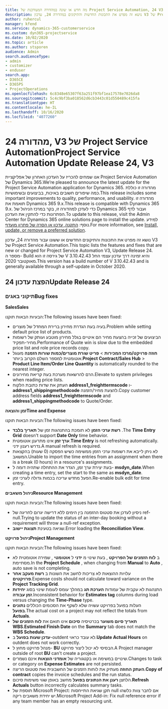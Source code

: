 ```yaml
---
title: מה חדש או שונה במהדורה המעודכנת של Project Service Automation, 24 V3
description: נושא זה מפרט את התכונות החדשות והתיקונים במהדורה 24, עדכון V3 של Project Service Automation.
author: ruhercul
manager: kfend
ms.service: dynamics-365-customerservice
ms.custom: dyn365-projectservice
ms.date: 10/02/2020
ms.topic: article
ms.author: stsporen
audience: Admin
search.audienceType:
- admin
- customizer
- enduser
search.app:
- D365CE
- D365PS
- ProjectOperations
ms.openlocfilehash: 6c8348e65307f63a251f97bf1ea17578e7026da8
ms.sourcegitcommit: 5c4c9bf3ba018562d6cb3443c01d550489c415fa
ms.translationtype: HT
ms.contentlocale: he-IL
ms.lasthandoff: 10/16/2020
ms.locfileid: "4077260"
---
```

# <a name="project-service-automation-update-release-24-v3"></a><span data-ttu-id="82285-103">מהדורה 24, V3 של Project Service Automation</span><span class="sxs-lookup"><span data-stu-id="82285-103">Project Service Automation Update Release 24, V3</span></span>

<span data-ttu-id="82285-104">אנו שמחים להכריז על העדכון האחרון של אפליקציית Project Service Automation של Dynamics 365.</span><span class="sxs-lookup"><span data-stu-id="82285-104">We’re pleased to announce the latest update for the Project Service Automation application for Dynamics 365.</span></span> <span data-ttu-id="82285-105">מהדורה זו כוללת כמה שיפורים חשובים באיכות, בביצועים ובשימושיות.</span><span class="sxs-lookup"><span data-stu-id="82285-105">This release includes some important improvements to quality, performance, and usability.</span></span> <span data-ttu-id="82285-106">מהדורה זו תואמת את Dynamics 365 9.x.</span><span class="sxs-lookup"><span data-stu-id="82285-106">This release is compatible with Dynamics 365 9.x.</span></span> <span data-ttu-id="82285-107">כדי לעדכן למהדורה זו, בקר במרכז הניהול של Dynamics 365 ועבור לדף הפתרונות כדי להתקין את העדכון.</span><span class="sxs-lookup"><span data-stu-id="82285-107">To update to this release, visit the Admin Center for Dynamics 365 online solutions page to install the update.</span></span> <span data-ttu-id="82285-108">למידע נוסף: [התקנה, עדכון או הסרה של פתרון מועדף](https://docs.microsoft.com/power-platform/admin/install-remove-preferred-solution).</span><span class="sxs-lookup"><span data-stu-id="82285-108">For more information, see [Install, update, or remove a preferred solution](https://docs.microsoft.com/power-platform/admin/install-remove-preferred-solution).</span></span>

<span data-ttu-id="82285-109">נושא זה מפרט את התכונות והתיקונים החדשים או ששונו עבור מהדורה 24, עדכון V3 של Project Service Automation.</span><span class="sxs-lookup"><span data-stu-id="82285-109">This topic lists the features and fixes that are new or changed for Project Service Automation V3, Update Release 24.</span></span> <span data-ttu-id="82285-110">מספר ה- Build של גירסה זו הוא V 3.10.42.43 והיא זמינה דרך עדכון עצמי החל מאוקטובר 2020.</span><span class="sxs-lookup"><span data-stu-id="82285-110">This version has a build number of V 3.10.42.43 and is generally available through a self-update in October 2020.</span></span>

## <a name="update-release-24"></a><span data-ttu-id="82285-111">הפצת עדכון 24</span><span class="sxs-lookup"><span data-stu-id="82285-111">Update Release 24</span></span>

### <a name="bug-fixes"></a><span data-ttu-id="82285-112">תיקוני באגים</span><span class="sxs-lookup"><span data-stu-id="82285-112">Bug fixes</span></span>

<span data-ttu-id="82285-113">**Sales**</span><span class="sxs-lookup"><span data-stu-id="82285-113">**Sales**</span></span>

<span data-ttu-id="82285-114">הבעיות הבאות תוקנו:</span><span class="sxs-lookup"><span data-stu-id="82285-114">The following issues have been fixed:</span></span>

- <span data-ttu-id="82285-115">בעיה בעת הגדרת מחירון ברירת המחדל של מוצרים.</span><span class="sxs-lookup"><span data-stu-id="82285-115">Problem while setting default price list of products.</span></span>
- <span data-ttu-id="82285-116">הביצועים של זכייה בהצעת מחיר הם איטיים בגלל מחירון מוטבע ועותק של רשומות מחיר-תפקיד‬.</span><span class="sxs-lookup"><span data-stu-id="82285-116">Performance of Quote win is slow due to the embedded price list and role price records copy.</span></span>
- <span data-ttu-id="82285-117">**חוזה פרויקט/מרכז המכירות** > **פריט שורת מוצרים/כמות שורות הזמנה** מעוגל אוטומטית למספר השלם הקרוב ביותר.</span><span class="sxs-lookup"><span data-stu-id="82285-117">**Project Contract/Sales Hub** > **Product Line Item/Order Line Quantity** is automatically rounded to the nearest integer.</span></span>
- <span data-ttu-id="82285-118">הרם להרשאות מערכת בעת קריאת מחירונים.</span><span class="sxs-lookup"><span data-stu-id="82285-118">Elevate to system privileges when reading price lists.</span></span>
- <span data-ttu-id="82285-119">העתק את שדות כתובת הלקוח **address1_freighttermscode** ו- **address1_shippingmethodcode** להצעת מחיר/הזמנה.</span><span class="sxs-lookup"><span data-stu-id="82285-119">Copy customer address fields **address1_freighttermscode** and **address1_shippingmethodcode** to Quote/Order.</span></span> 


<span data-ttu-id="82285-120">**זמן והוצאה**</span><span class="sxs-lookup"><span data-stu-id="82285-120">**Time and Expense**</span></span>

<span data-ttu-id="82285-121">הבעיות הבאות תוקנו:</span><span class="sxs-lookup"><span data-stu-id="82285-121">The following issues have been fixed:</span></span>

- <span data-ttu-id="82285-122">**רשת ערכי הזמן** לא תומכת בהתנהגות זמן של **תאריך בלבד** .</span><span class="sxs-lookup"><span data-stu-id="82285-122">The **Time Entry Grid** doesn't support **Date Only** time behavior.</span></span>
- <span data-ttu-id="82285-123">**ערך זמן** אינו מתרענן אוטומטית.</span><span class="sxs-lookup"><span data-stu-id="82285-123">**Time Entry** is not refreshing automatically.</span></span> <span data-ttu-id="82285-124">נדרש רענון ידני.</span><span class="sxs-lookup"><span data-stu-id="82285-124">A manual refresh is required.</span></span>
- <span data-ttu-id="82285-125">לא ניתן לייבא את רשומות ערכי הזמן ממשימה כשיש הפסקה (0 שעות) בהקצאות המשאב.</span><span class="sxs-lookup"><span data-stu-id="82285-125">Unable to import the time entries from an assignment when there is a break (0 hours) in a resource's assignments.</span></span>
- <span data-ttu-id="82285-126">בעת יצירת ערך זמן, הגדר את ההתחלה שתהיה דומה ל- **msdyn_date**.</span><span class="sxs-lookup"><span data-stu-id="82285-126">When creating a time entry, set the start to the same as **msdyn_date**.</span></span>
- <span data-ttu-id="82285-127">הפעל מחדש עריכה בכמות גדולה לערכי זמן.</span><span class="sxs-lookup"><span data-stu-id="82285-127">Re-enable bulk edit for time entry.</span></span>

<span data-ttu-id="82285-128">**ניהול משאבים**</span><span class="sxs-lookup"><span data-stu-id="82285-128">**Resource Management**</span></span>

<span data-ttu-id="82285-129">הבעיות הבאות תוקנו:</span><span class="sxs-lookup"><span data-stu-id="82285-129">The following issues have been fixed:</span></span>

- <span data-ttu-id="82285-130">ניסיון לעדכן את סטטוס ההזמנה בין הימים ללא דרישה יגרום לחריגה של ref-null.</span><span class="sxs-lookup"><span data-stu-id="82285-130">Trying to update the status of an inter-day booking without a requirement will throw a null-ref exception.</span></span>
- <span data-ttu-id="82285-131">שגיאה בטעינת **תצוגת יישוב**.</span><span class="sxs-lookup"><span data-stu-id="82285-131">Error loading the **Reconciliation View**.</span></span>


<span data-ttu-id="82285-132">**ניהול פרויקט**</span><span class="sxs-lookup"><span data-stu-id="82285-132">**Project Management**</span></span>

<span data-ttu-id="82285-133">הבעיות הבאות תוקנו:</span><span class="sxs-lookup"><span data-stu-id="82285-133">The following issues have been fixed:</span></span>

- <span data-ttu-id="82285-134">ב **לוח הזמנים של הפרויקט** , בעת שינוי מ **ידני** ל **אוטומטי** , שמירה אוטומטית לא מסתיימת.</span><span class="sxs-lookup"><span data-stu-id="82285-134">In the **Project Schedule** , when changing from **Manual** to **Auto** , auto save is not completing.</span></span>
- <span data-ttu-id="82285-135">עלויות ההוצאות לא צריכות לחשב את השונות ב **רשת מעקב אחר פרויקטים**.</span><span class="sxs-lookup"><span data-stu-id="82285-135">Expense costs should not calculate toward variance on the **Project Tracking Grid**.</span></span>
- <span data-ttu-id="82285-136">התנהגות לא עקבית של עמודות **הערכת תג** במהלך עומס לעומת שינוי בסוג **יחידות זמן עבודה**.</span><span class="sxs-lookup"><span data-stu-id="82285-136">Inconsistent behavior for **Estimates tag** columns during load versus changing the **Time-Phase** type.</span></span>
- <span data-ttu-id="82285-137">העלות בפועל בפרויקט עשויה שלא לשקף את הסכומים הכוללים **נתונים בפועל**.</span><span class="sxs-lookup"><span data-stu-id="82285-137">The actual cost on a project may not reflect the totals from **Actuals**.</span></span>
- <span data-ttu-id="82285-138">**תאריך סיום משוער** בכרטיסיה **סיכום** אינו תואם את **לוח הזמנים של WBS**.</span><span class="sxs-lookup"><span data-stu-id="82285-138">**Estimated Finish Date** on the **Summary** tab does not match the **WBS Schedule**.</span></span>
- <span data-ttu-id="82285-139">**עדכן שעות בפועל** ב-outdent לא עובד כראוי.</span><span class="sxs-lookup"><span data-stu-id="82285-139">**Update Actual Hours** on outdent does not work correctly.</span></span>
- <span data-ttu-id="82285-140">מנהל פרויקט מחוץ ל- **BU** הבסיסי לא יכול ליצור פרויקט.</span><span class="sxs-lookup"><span data-stu-id="82285-140">A Project manager outside of root **BU** can't create a project.</span></span>
- <span data-ttu-id="82285-141">שינויים במשימה או בקטגוריה של **אומדני הוצאות** אינם נשמרים.</span><span class="sxs-lookup"><span data-stu-id="82285-141">Changes to task or category on **Expense Estimates** are not persisted.</span></span>
- <span data-ttu-id="82285-142">**העתק החוזה** מעתיק את לוחות הזמנים של החשבונית ואת סטטוס הריצה.</span><span class="sxs-lookup"><span data-stu-id="82285-142">**Copy of contract** copies the invoice schedules and the run status.</span></span>
- <span data-ttu-id="82285-143">הלחצן **רענן את הנתונים בפועל** מחשב באופן שגוי משימות סיכום.</span><span class="sxs-lookup"><span data-stu-id="82285-143">**Refresh Actuals** button incorrectly calculates summary tasks.</span></span>
- <span data-ttu-id="82285-144">תוספת של Microsoft Project: תקן שגיאת התייחסות null אם לחבר צוות כלשהו יש יחידת משאבים ריקה.</span><span class="sxs-lookup"><span data-stu-id="82285-144">Microsoft Project Add-in: Fix null reference error if any team member has an empty resourcing unit.</span></span>

